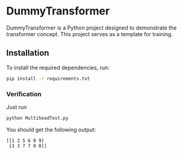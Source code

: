 # DummyTransformer

DummyTransformer is a Python project designed to demonstrate the transformer concept. This project serves as a template for training.

## Installation

To install the required dependencies, run:

```bash
pip install -r requirements.txt
```

### Verification
Just run 
```bash
python MultiheadTest.py 
```
You should get the following output: 
```
[[1 2 5 6 8 9]
 [3 3 7 7 0 0]]
```